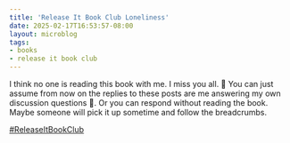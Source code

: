 ```yaml
---
title: 'Release It Book Club Loneliness'
date: 2025-02-17T16:53:57-08:00
layout: microblog
tags:
- books
- release it book club
---
```


I think no one is reading this book with me. I miss you all. 🥹 You can just assume from now on the replies to these posts are me answering my own discussion questions 🤣. Or you can respond without reading the book. Maybe someone will pick it up sometime and follow the breadcrumbs.

[#ReleaseItBookClub](https://x.com/hashtag/ReleaseItBookClub)
